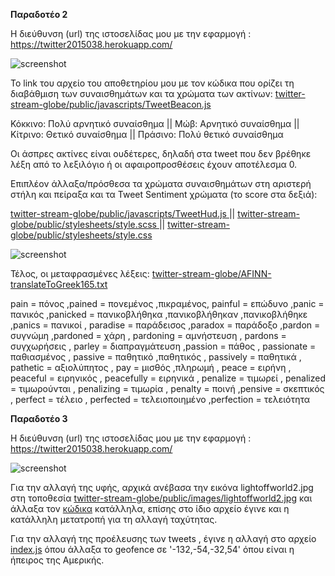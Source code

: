 **Παραδοτέο 2**

Η διεύθυνση (url) της ιστοσελίδας μου με την εφαρμογή :
https://twitter2015038.herokuapp.com/


![screenshot](https://github.com/sakis475/cscw/blob/2o-%CE%A0%CE%B1%CF%81%CE%B1%CE%B4%CE%BF%CF%84%CE%AD%CE%BF/projects/2015038/%20color%20changed.png?raw=true)

Το link του αρχείο του αποθετηρίου μου με τον κώδικα που ορίζει τη διαβάθμιση των συναισθημάτων και τα χρώματα των ακτίνων:
[ twitter-stream-globe/public/javascripts/TweetBeacon.js
](https://github.com/sakis475/twitter-stream-globe/blob/2%CE%BF-%CE%A0%CE%B1%CF%81%CE%B1%CE%B4%CE%BF%CF%84%CE%AD%CE%BF%28%CE%B1%CE%BB%CE%BB%CE%B1%CE%B3%CE%AE-%CF%87%CF%81%CF%89%CE%BC%CE%AC%CF%84%CF%89%CE%BD-%29/public/javascripts/TweetBeacon.js)

Κόκκινο: Πολύ αρνητικό συναίσθημα || Μώβ: Αρνητικό συναίσθημα || Κίτρινο: Θετικό συναίσθημα || Πράσινο: Πολύ θετικό συναίσθημα

Οι άσπρες ακτίνες είναι ουδέτερες, δηλαδή  στα tweet που δεν βρέθηκε λέξη από το λεξιλόγιο ή οι αφαιροπροσθέσεις έχουν αποτέλεσμα 0.

Επιπλέον άλλαξα/πρόσθεσα τα χρώματα συναισθημάτων στη αριστερή στήλη και πείραξα και τα Tweet Sentiment χρώματα (το score στα δεξιά): 

[ twitter-stream-globe/public/javascripts/TweetHud.js
](https://github.com/sakis475/twitter-stream-globe/blob/2%CE%BF-%CE%A0%CE%B1%CF%81%CE%B1%CE%B4%CE%BF%CF%84%CE%AD%CE%BF%28%CE%B1%CE%BB%CE%BB%CE%B1%CE%B3%CE%AE-%CF%87%CF%81%CF%89%CE%BC%CE%AC%CF%84%CF%89%CE%BD-%29/public/javascripts/TweetHud.js) || [  twitter-stream-globe/public/stylesheets/style.scss
](https://github.com/sakis475/twitter-stream-globe/blob/2%CE%BF-%CE%A0%CE%B1%CF%81%CE%B1%CE%B4%CE%BF%CF%84%CE%AD%CE%BF(%CE%B1%CE%BB%CE%BB%CE%B1%CE%B3%CE%AE-%CF%87%CF%81%CF%89%CE%BC%CE%AC%CF%84%CF%89%CE%BD-)/public/stylesheets/style.scss) || [   twitter-stream-globe/public/stylesheets/style.css 
](https://github.com/sakis475/twitter-stream-globe/blob/2%CE%BF-%CE%A0%CE%B1%CF%81%CE%B1%CE%B4%CE%BF%CF%84%CE%AD%CE%BF(%CE%B1%CE%BB%CE%BB%CE%B1%CE%B3%CE%AE-%CF%87%CF%81%CF%89%CE%BC%CE%AC%CF%84%CF%89%CE%BD-)/public/stylesheets/style.css)


![screenshot](https://github.com/sakis475/cscw/blob/2o-%CE%A0%CE%B1%CF%81%CE%B1%CE%B4%CE%BF%CF%84%CE%AD%CE%BF/projects/2015038/left%20hud.png?raw=true)

Τέλος, οι μεταφρασμένες λέξεις: [ twitter-stream-globe/AFINN-translateToGreek165.txt
](https://github.com/sakis475/twitter-stream-globe/blob/2%CE%BF-%CE%A0%CE%B1%CF%81%CE%B1%CE%B4%CE%BF%CF%84%CE%AD%CE%BF(%CE%BC%CE%B5%CF%84%CE%AC%CF%86%CF%81%CE%B1%CF%83%CE%B7-%CE%BB%CE%AD%CE%BE%CE%B5%CF%89%CE%BD-)/AFINN-translateToGreek165.txt)

pain = πόνος ,pained = πονεμένος ,πικραμένος, painful = επώδυνο ,panic = πανικός ,panicked = πανικοβλήθηκα ,πανικοβλήθηκαν ,πανικοβλήθηκε ,panics = πανικοί , paradise = παράδεισος ,paradox	= παράδοξο ,pardon = συγνώμη ,pardoned = χάρη , pardoning = αμνήστευση , pardons = συγχωρήσεις , parley = διαπραγμάτευση ,passion = πάθος , passionate = παθιασμένος , passive	= παθητικό ,παθητικός , passively = παθητικά , pathetic = αξιολύπητος , pay = μισθός ,πληρωμή , peace = ειρήνη , peaceful = ειρηνικός , peacefully = ειρηνικά , penalize = τιμωρεί , penalized = τιμωρούνται , penalizing = τιμωρία  , penalty	= ποινή  ,pensive = σκεπτικός  , perfect = τέλειο  , perfected = τελειοποιημένο ,perfection = τελειότητα 

**Παραδοτέο 3**

Η διεύθυνση (url) της ιστοσελίδας μου με την εφαρμογή :
https://twitter2015038.herokuapp.com/

![screenshot](https://raw.githubusercontent.com/sakis475/cscw/3%CE%BF-%CE%A0%CE%B1%CF%81%CE%B1%CE%B4%CE%BF%CF%84%CE%AD%CE%BF/projects/2015038/global3oparadoteo.png)


Για την αλλαγή της υφής, αρχικά ανέβασα την εικόνα lightoffworld2.jpg στη τοποθεσία  [twitter-stream-globe/public/images/lightoffworld2.jpg](https://github.com/sakis475/twitter-stream-globe/blob/3o-%CE%A0%CE%B1%CF%81%CE%B1%CE%B4%CE%BF%CF%84%CE%AD%CE%BF/public/images/lightoffworld2.jpg) και άλλαξα τον [κώδικα](https://github.com/sakis475/twitter-stream-globe/blob/3o-%CE%A0%CE%B1%CF%81%CE%B1%CE%B4%CE%BF%CF%84%CE%AD%CE%BF/public/javascripts/TwitterStreamGlobe.js) κατάλληλα, επίσης στο ίδιο αρχείο έγινε και η κατάλληλη μετατροπή για τη αλλαγή ταχύτητας.

Για την αλλαγή της προέλευσης των tweets , έγινε η αλλαγή στο αρχείο [index.js](https://github.com/sakis475/twitter-stream-globe/blob/3o-%CE%A0%CE%B1%CF%81%CE%B1%CE%B4%CE%BF%CF%84%CE%AD%CE%BF/tweet-publisher/index.js) όπου άλλαξα το geofence σε '-132,-54,-32,54' όπου είναι η ήπειρος της Αμερικής.
